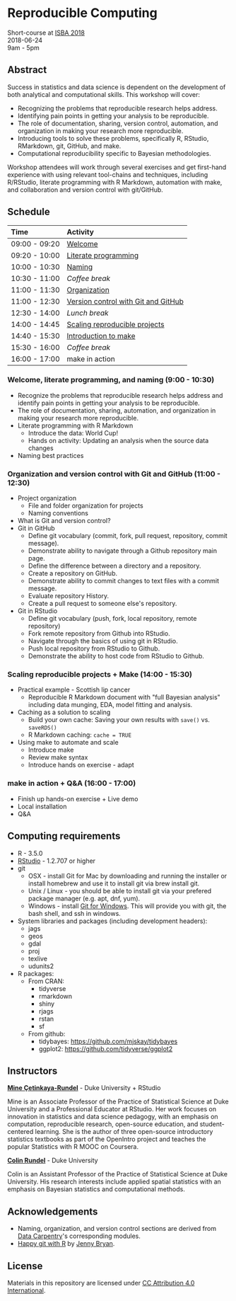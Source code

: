 # Reproducible Computing

Short-course at [ISBA 2018](https://bayesian.org/isba2018/Short-Courses/)  
2018-06-24  
9am - 5pm

## Abstract

Success in statistics and data science is dependent on the development of both analytical and computational skills. This workshop will cover:

- Recognizing the problems that reproducible research helps address.
- Identifying pain points in getting your analysis to be reproducible.
- The role of documentation, sharing, version control, automation, and organization in making your research more reproducible.
- Introducing tools to solve these problems, specifically R, RStudio, RMarkdown, git, GitHub, and make.
- Computational reproducibility specific to Bayesian methodologies.

Workshop attendees will work through several exercises and get first-hand experience with using relevant tool-chains and techniques, including R/RStudio, literate programming with R Markdown, automation with make, and collaboration and version control with git/GitHub.

## Schedule

| Time          | Activity                                |
|:--------------|:----------------------------------------|
| 09:00 - 09:20 | [Welcome](https://htmlpreview.github.io/?https://github.com/mine-cetinkaya-rundel/repro-compute-isba18/blob/master/00-welcome/00-welcome.html)       |  
| 09:20 - 10:00 | [Literate programming](https://htmlpreview.github.io/?https://github.com/mine-cetinkaya-rundel/repro-compute-isba18/blob/master/01-lit-program/01-lit-program.html)  |
| 10:00 - 10:30 | [Naming](https://htmlpreview.github.io/?https://github.com/mine-cetinkaya-rundel/repro-compute-isba18/blob/master/02-naming/02-naming.html)          |
| 10:30 - 11:00 | *Coffee break*                          |
| 11:00 - 11:30 | [Organization](https://htmlpreview.github.io/?https://github.com/mine-cetinkaya-rundel/repro-compute-isba18/blob/master/03-organization/03-organization.html)        |
| 11:00 - 12:30 | [Version control with Git and GitHub](https://htmlpreview.github.io/?https://github.com/mine-cetinkaya-rundel/repro-compute-isba18/blob/master/04-git/04-git.html) |
| 12:30 - 14:00 | *Lunch break*                           |
| 14:00 - 14:45 | [Scaling reproducible projects](https://htmlpreview.github.io/?https://github.com/mine-cetinkaya-rundel/repro-compute-isba18/blob/master/05-scaling/05-scaling.html)                         |
| 14:40 - 15:30 | [Introduction to make](https://htmlpreview.github.io/?https://github.com/mine-cetinkaya-rundel/repro-compute-isba18/blob/master/06-make/06-make.html)                                   |
| 15:30 - 16:00 | *Coffee break*                          |
| 16:00 - 17:00 | make in action                          |

### Welcome, literate programming, and naming (9:00 - 10:30)

- Recognize the problems that reproducible research helps address and identify 
pain points in getting your analysis to be reproducible.
- The role of documentation, sharing, automation, and organization in making 
your research more reproducible.
- Literate programming with R Markdown
  - Introduce the data: World Cup!
  - Hands on activity: Updating an analysis when the source data changes
- Naming best practices

### Organization and version control with Git and GitHub (11:00 - 12:30)

- Project organization
  - File and folder organization for projects
  - Naming conventions
- What is Git and version control?
- Git in GitHub
  - Define git vocabulary (commit, fork, pull request, repository, commit 
  message).
  - Demonstrate ability to navigate through a Github repository main page.
  - Define the difference between a directory and a repository.
  - Create a repository on GitHub.
  - Demonstrate ability to commit changes to text files with a commit message.
  - Evaluate repository History.
  - Create a pull request to someone else's repository.
- Git in RStudio
  - Define git vocabulary (push, fork, local repository, remote repository)
  - Fork remote repository from Github into RStudio.
  - Navigate through the basics of using git in RStudio.
  - Push local repository from RStudio to Github.
  - Demonstrate the ability to host code from RStudio to Github.

### Scaling reproducible projects + Make (14:00 - 15:30)

- Practical example - Scottish lip cancer
  - Reproducible R Markdown document with "full Bayesian analysis" including data munging, EDA, model fitting and analysis.
- Caching as a solution to scaling
  - Build your own cache: Saving your own results with `save()` vs. `saveRDS()`
  - R Markdown caching: `cache = TRUE`
- Using make to automate and scale
  - Introduce make
  - Review make syntax
  - Introduce hands on exercise - adapt 

### make in action + Q&A (16:00 - 17:00)

- Finish up hands-on exercise + Live demo
- Local installation
- Q&A

## Computing requirements

- R - 3.5.0
- [RStudio](https://www.rstudio.com/products/rstudio/download/preview/) - 1.2.707 or higher
- git
  - OSX - install Git for Mac by downloading and running the installer or install homebrew and use it to install git via brew install git.
  - Unix / Linux - you should be able to install git via your prefered package manager (e.g. apt, dnf, yum).
  - Windows - install [Git for Windows](https://gitforwindows.org/). This will provide you with git, the bash shell, and ssh in windows.
- System libraries and packages (including development headers):
  - jags
  - geos
  - gdal
  - proj
  - texlive
  - udunits2
- R packages:
  - From CRAN:
    - tidyverse
    - rmarkdown
    - shiny
    - rjags
    - rstan
    - sf
  - From github:
    - tidybayes: https://github.com/mjskay/tidybayes
    - ggplot2: https://github.com/tidyverse/ggplot2

## Instructors

**[Mine Çetinkaya-Rundel](http://www2.stat.duke.edu/~mc301/)** - Duke University + RStudio

Mine is an Associate Professor of the Practice of Statistical Science at Duke 
University and a Professional Educator at RStudio. Her work focuses on 
innovation in statistics and data science pedagogy, with an emphasis on computation, reproducible research, open-source education, and student-centered 
learning. She is the author of three open-source introductory statistics 
textbooks as part of the OpenIntro project and teaches the popular Statistics 
with R MOOC on Coursera.

**[Colin Rundel](http://www2.stat.duke.edu/~cr173/)** - Duke University

Colin is an Assistant Professor of the Practice of Statistical Science at Duke 
University. His research interests include applied spatial statistics with an 
emphasis on Bayesian statistics and computational methods.

## Acknowledgements

- Naming, organization, and version control sections are derived from [Data Carpentry](https://github.com/datacarpentry)'s corresponding modules.
- [Happy git with R](http://happygitwithr.com/) by [Jenny Bryan](http://github.com/jennybc).

## License

Materials in this repository are licensed under [CC Attribution 4.0 International](LICENSE.md).
